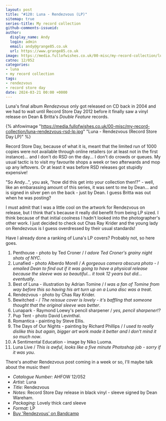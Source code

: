 ```yaml
---
layout: post
title: "#120: Luna - Rendezvous (LP)"
sitemap: true
series-title: My record collection
github-comments-issueid:
author:
  display_name: Andy
  login: admin
  email: andy@grange85.co.uk
  url: https://www.grange85.co.uk
image: https://media.fullofwishes.co.uk/00-misc/my-record-collection/luna-rendezvous-rsd-lp.jpg
catno: 12/052
categories:
- luna
- my record collection
tags:
- rendezvous
- record store day
date: 2024-03-21 00:00 +0000
---
```

Luna's final album _Rendezvous_ only got released on CD back in 2004 and we had to wait until Record Store Day 2012 before it finally saw a vinyl release on Dean & Britta's _Double Feature_ records.

{% ahfowimage "https://media.fullofwishes.co.uk/00-misc/my-record-collection/luna-rendezvous-rsd-lp.jpg" "Luna - Rendezvous (Record Store Day LP)" %}

Record Store Day, because of what it is, meant that the limited run of 1000 copies were not available through online retailers (or at least not in the first instance)... and I don't do RSD on the day... I don't do crowds or queues. My usual tactic is to visit my favourite shops a week or two afterwards and mop up any leftovers. Or at least it was before RSD releases got stupidly expensive!

"So Andy...", you ask, "how did this get into your collection then!?" - well, like an embarassing amount of this series, it was sent to me by Dean... and is signed in silver pen on the back - just by Dean. I guess Britta was out when he was posting?

I must admit that I was a little cool on the artwork for Rendezvous on release, but I think that's because it really did benefit from being LP sized. I think because of that initial coolness I hadn't looked into the photographer's other work. I just decided to check out Chas Ray Krider and the young lady on Rendezvous is I guess overdressed by their usual standards!

Have I already done a ranking of Luna's LP covers? Probably not, so here goes.

1. Penthouse - photo by Ted Croner /  _I adore Ted Croner's grainy night shots of NYC_.
2. Lunafied - photo Alberdo Morell /  _A gorgeous camera obscura photo - I emailed Dean to find out if it was going to have a physical release because the sleeve was so beautiful... it took 12 years but did... eventually_.
3. Best of Luna - illustration by Adrian Tomine / _I was a fan of Tomine from way before this so having his art turn up on a Luna disc was a treat_.
4. Rendezvous - photo by Chas Ray Krider.
5. Bewitched -  / _The reissue cover is lovely - it's baffling that someone thought that the original sleeve was better_.
6. Lunapark - Raymond Loewy's pencil sharpener / _yes, pencil sharpener!?_
7. Pup Tent - photo David Levinthal.
8. Romantica - painting by Steve Ellis.
9. The Days of Our Nights - painting by Richard Phillips / _I used to really dislike this but again, bigger art work made it better and I don't mind it so much now_.
10. A Sentimental Education - image by Niko Luoma.
11. Luna Live / _This is awful, looks like a five minute Photoshop job - sorry if it was you_.

There's another Rendezvous post coming in a week or so, I'll maybe talk about the music then!

 - *Catalogue Number:* AHFOW 12/052
 - *Artist:* Luna
 - *Title:* Rendezvous
 - *Notes:* Record Store Day release in black vinyl - sleeve signed by Dean Wareham.
 - *Packaging:* Lovely thick card sleeve
 - *Format:* LP
 - [Buy 'Rendezvous' on Bandcamp](https://luna.bandcamp.com/album/rendezvous)

